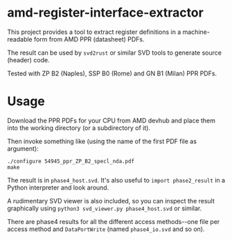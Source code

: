 # amd-register-interface-extractor

This project provides a tool to extract register definitions in a machine-readable form from AMD PPR (datasheet) PDFs.

The result can be used by `svd2rust` or similar SVD tools to generate source (header) code.

Tested with ZP B2 (Naples), SSP B0 (Rome) and GN B1 (Milan) PPR PDFs.

# Usage

Download the PPR PDFs for your CPU from AMD devhub and place them into the working directory (or a subdirectory of it).

Then invoke something like (using the name of the first PDF file as argument):

    ./configure 54945_ppr_ZP_B2_specl_nda.pdf
    make

The result is in `phase4_host.svd`.
It's also useful to `import phase2_result` in a Python interpreter and look around.

A rudimentary SVD viewer is also included, so you can inspect the result graphically using `python3 svd_viewer.py phase4_host.svd` or similar.

There are phase4 results for all the different access methods--one file per access method and `DataPortWrite` (named `phase4_io.svd` and so on).
